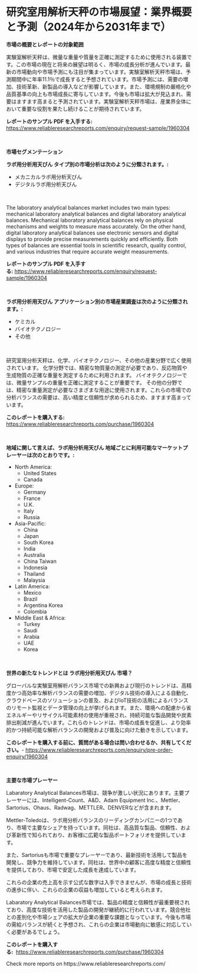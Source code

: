 <p><h1>研究室用解析天秤の市場展望：業界概要と予測（2024年から2031年まで）</h1></p><p><strong>市場の概要とレポートの対象範囲</strong></p>
<p><p>実験室解析天秤は、微量な重量や質量を正確に測定するために使用される装置です。この市場の現在と将来の展望は明るく、市場の成長分析が進んでいます。最新の市場動向や市場予測にも注目が集まっています。実験室解析天秤市場は、予測期間中に年率11.1％で成長すると予想されています。市場予測には、需要の増加、技術革新、新製品の導入などが影響しています。また、環境規制の厳格化や品質基準の向上も市場成長に寄与しています。今後も市場は拡大が見込まれ、需要はますます高まると予測されています。実験室解析天秤市場は、産業界全体において重要な役割を果たし続けることが期待されています。</p></p>
<p><strong>レポートのサンプル PDF を入手する:</strong> <a href="https://www.reliableresearchreports.com/enquiry/request-sample/1960304">https://www.reliableresearchreports.com/enquiry/request-sample/1960304</a></p>
<p>&nbsp;</p>
<p><strong>市場セグメンテーション</strong></p>
<p><strong>ラボ用分析用天びん タイプ別の市場分析は次のように分類されます。:</strong></p>
<p><ul><li>メカニカルラボ用分析天びん</li><li>デジタルラボ用分析天びん</li></ul></p>
<p>&nbsp;</p>
<p><p>The laboratory analytical balances market includes two main types: mechanical laboratory analytical balances and digital laboratory analytical balances. Mechanical laboratory analytical balances rely on physical mechanisms and weights to measure mass accurately. On the other hand, digital laboratory analytical balances use electronic sensors and digital displays to provide precise measurements quickly and efficiently. Both types of balances are essential tools in scientific research, quality control, and various industries that require accurate weight measurements.</p></p>
<p><strong>レポートのサンプル PDF を入手する:</strong>&nbsp;<a href="https://www.reliableresearchreports.com/enquiry/request-sample/1960304">https://www.reliableresearchreports.com/enquiry/request-sample/1960304</a></p>
<p>&nbsp;</p>
<p><strong> ラボ用分析用天びん アプリケーション別の市場産業調査は次のように分類されます。:</strong></p>
<p><ul><li>ケミカル</li><li>バイオテクノロジー</li><li>その他</li></ul></p>
<p>&nbsp;</p>
<p><p>研究室用分析天秤は、化学、バイオテクノロジー、その他の産業分野で広く使用されています。 化学分野では、精密な物質量の測定が必要であり、反応物質や生成物質の正確な重量を測定するために利用されます。 バイオテクノロジーでは、微量サンプルの重量を正確に測定することが重要です。 その他の分野では、精密な重量測定が必要なさまざまな用途に使用されます。これらの市場での分析バランスの需要は、高い精度と信頼性が求められるため、ますます高まっています。</p></p>
<p><strong>このレポートを購入する:</strong>&nbsp; <a href="https://www.reliableresearchreports.com/purchase/1960304">https://www.reliableresearchreports.com/purchase/1960304</a></p>
<p>&nbsp;</p>
<p><strong>地域に関して言えば、ラボ用分析用天びん 地域ごとに利用可能なマーケットプレーヤーは次のとおりです。:</strong></p>
<p><ul>
    <li>
        North America:
        <ul>
            <li>United States</li>
            <li>Canada</li>
        </ul>
    </li>
    <li>
        Europe:
        <ul>
            <li>Germany</li>
            <li>France</li>
            <li>U.K.</li>
            <li>Italy</li>
            <li>Russia</li>
        </ul>
    </li>
    <li>
        Asia-Pacific:
        <ul>
            <li>China</li>
            <li>Japan</li>
            <li>South Korea</li>
            <li>India</li>
            <li>Australia</li>
            <li>China Taiwan</li>
            <li>Indonesia</li>
            <li>Thailand</li>
            <li>Malaysia</li>
        </ul>
    </li>
    <li>
        Latin America:
        <ul>
            <li>Mexico</li>
            <li>Brazil</li>
            <li>Argentina Korea</li>
            <li>Colombia</li>
        </ul>
    </li>
    <li>
        Middle East & Africa:
        <ul>
            <li>Turkey</li>
            <li>Saudi</li>
            <li>Arabia</li>
            <li>UAE</li>
            <li>Korea</li>
        </ul>
    </li>
    </ul></p>
<p>&nbsp;</p>
<p><strong>世界の新たなトレンドとは ラボ用分析用天びん 市場？</strong></p>
<p><p>グローバルな実験室用解析バランス市場での新興および現行のトレンドは、高精度かつ高効率な解析バランスの需要の増加、デジタル技術の導入による自動化、クラウドベースのソリューションの普及、およびIoT技術の活用によるバランスのリモート監視とデータ管理の向上が挙げられます。また、環境への配慮から省エネルギーやリサイクル可能素材の使用が重視され、持続可能な製品開発や炭素排出削減が進んでいます。これらのトレンドは、市場の成長を促進し、より効率的かつ持続可能な解析バランスの開発および普及に向けた動きを示しています。</p></p>
<p><strong>このレポートを購入する前に、質問がある場合は問い合わせるか、共有してください。</strong>- <a href="https://www.reliableresearchreports.com/enquiry/pre-order-enquiry/1960304">https://www.reliableresearchreports.com/enquiry/pre-order-enquiry/1960304</a></p>
<p>&nbsp;</p>
<p><strong>主要な市場プレーヤー</strong></p>
<p><p>Labaratory Analytical Balances市場は、競争が激しい状況にあります。主要プレーヤーには、Intelligent-Count、A&D、Adam Equipment Inc.、Mettler、Sartorius、Ohaus、Radwag、METTLER、DENVERなどが含まれます。</p><p>Mettler-Toledoは、ラボ用分析バランスのリーディングカンパニーの1つであり、市場で主要なシェアを持っています。同社は、高品質な製品、信頼性、および革新性で知られており、お客様に広範な製品ポートフォリオを提供しています。</p><p>また、Sartoriusも市場で重要なプレーヤーであり、最新技術を活用して製品を開発し、競争力を維持しています。同社は、世界中の顧客に高度な精度と信頼性を提供しており、市場で安定した成長を達成しています。</p><p>これらの企業の売上高を示す公式な数字は入手できませんが、市場の成長と技術の進歩に伴い、これらの企業の収益も増加していると考えられます。</p><p>Labaratory Analytical Balances市場では、製品の精度と信頼性が最重要視されており、高度な技術を活用した製品の開発が継続的に行われています。競合他社との差別化や市場シェアの拡大が企業の重要な課題となっています。今後も市場の需給バランスが続くと予想され、これらの企業は市場動向に敏感に対応していく必要があるでしょう。</p></p>
<p><strong>このレポートを購入する:</strong>&nbsp;&nbsp;<a href="https://www.reliableresearchreports.com/purchase/1960304">https://www.reliableresearchreports.com/purchase/1960304</a></p>
<p>Check more reports on https://www.reliableresearchreports.com/</p>